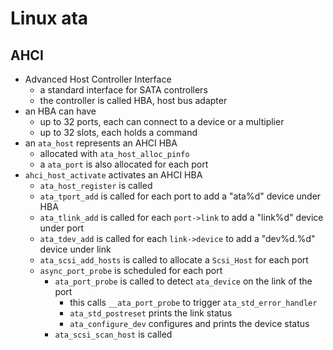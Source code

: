 Linux ata
=========

## AHCI

- Advanced Host Controller Interface
  - a standard interface for SATA controllers
  - the controller is called HBA, host bus adapter
- an HBA can have
  - up to 32 ports, each can connect to a device or a multiplier
  - up to 32 slots, each holds a command
- an `ata_host` represents an AHCI HBA
  - allocated with `ata_host_alloc_pinfo`
  - a `ata_port` is also allocated for each port
- `ahci_host_activate` activates an AHCI HBA
  - `ata_host_register` is called
  - `ata_tport_add` is called for each port to add a "ata%d" device under HBA
  - `ata_tlink_add` is called for each `port->link` to add a "link%d" device
    under port
  - `ata_tdev_add` is called for each `link->device` to add a "dev%d.%d"
    device under link
  - `ata_scsi_add_hosts` is called to allocate a `Scsi_Host` for each port
  - `async_port_probe` is scheduled for each port
    - `ata_port_probe` is called to detect `ata_device` on the link of the
      port
      - this calls `__ata_port_probe` to trigger `ata_std_error_handler`
      - `ata_std_postreset` prints the link status
      - `ata_configure_dev` configures and prints the device status
    - `ata_scsi_scan_host` is called
